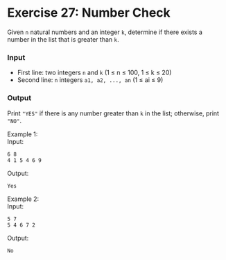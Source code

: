 # Exercise 27: Number Check

Given `n` natural numbers and an integer `k`, determine if there exists a number in the list that is greater than `k`.

### Input
- First line: two integers `n` and `k` (1 ≤ n ≤ 100, 1 ≤ k ≤ 20)  
- Second line: `n` integers `a1, a2, ..., an` (1 ≤ ai ≤ 9)

### Output
Print `"YES"` if there is any number greater than `k` in the list; otherwise, print `"NO"`.

Example 1:  
Input:
```
6 8
4 1 5 4 6 9
```
Output:
```
Yes
```

Example 2:  
Input:
```
5 7
5 4 6 7 2
```
Output:
```
No
```

